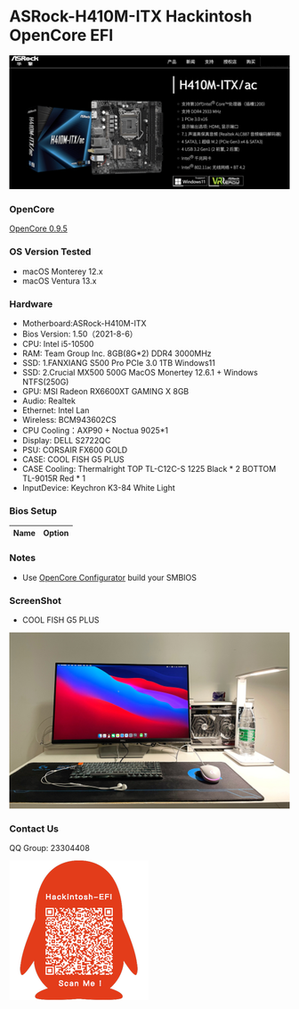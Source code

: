 # ASRock-H410M-ITX Hackintosh OpenCore EFI

![image](ScreenShot/Motherboard.png)

### OpenCore

[OpenCore 0.9.5](https://github.com/acidanthera/OpenCorePkg)

### OS Version Tested

- macOS Monterey 12.x
- macOS Ventura  13.x 

### Hardware

- Motherboard:ASRock-H410M-ITX
- Bios Version: 1.50（2021-8-6）
- CPU: Intel i5-10500
- RAM: Team Group Inc. 8GB(8G*2) DDR4 3000MHz
- SSD: 1.FANXIANG S500 Pro PCIe 3.0 1TB Windows11
- SSD: 2.Crucial MX500 500G MacOS Monertey 12.6.1 + Windows NTFS(250G)
- GPU: MSI Radeon RX6600XT GAMING X 8GB
- Audio: Realtek
- Ethernet: Intel Lan
- Wireless: BCM943602CS
- CPU Cooling：AXP90 + Noctua 9025*1
- Display: DELL S2722QC
- PSU: CORSAIR FX600 GOLD
- CASE: COOL FISH G5 PLUS
- CASE Cooling: Thermalright TOP TL-C12C-S 1225 Black * 2  BOTTOM TL-9015R Red * 1
- InputDevice: Keychron K3-84 White Light


### Bios Setup

| Name | Option |
| ----- | --- |


### Notes

 - Use [OpenCore Configurator](https://mackie100projects.altervista.org/opencore-configurator/) build your SMBIOS


### ScreenShot 

- COOL FISH G5 PLUS

![image](ScreenShot/CASE.png)

### Contact Us

QQ Group: 23304408

![image](ScreenShot/QRCode.png)

